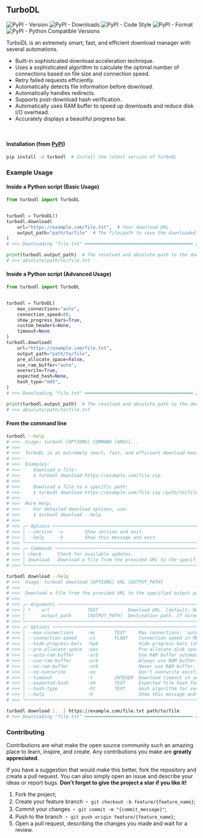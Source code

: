## TurboDL

![PyPI - Version](https://img.shields.io/pypi/v/turbodl?style=flat&logo=pypi&logoColor=blue&color=blue&link=https://pypi.org/project/turbodl)
![PyPI - Downloads](https://img.shields.io/pypi/dm/turbodl?style=flat&logo=pypi&logoColor=blue&color=blue&link=https://pypi.org/project/turbodl)
![PyPI - Code Style](https://img.shields.io/badge/code%20style-ruff-blue?style=flat&logo=ruff&logoColor=blue&color=blue&link=https://github.com/astral-sh/ruff)
![PyPI - Format](https://img.shields.io/pypi/format/turbodl?style=flat&logo=pypi&logoColor=blue&color=blue&link=https://pypi.org/project/turbodl)
![PyPI - Python Compatible Versions](https://img.shields.io/pypi/pyversions/turbodl?style=flat&logo=python&logoColor=blue&color=blue&link=https://pypi.org/project/turbodl)

TurboDL is an extremely smart, fast, and efficient download manager with several automations.

- Built-in sophisticated download acceleration technique.
- Uses a sophisticated algorithm to calculate the optimal number of connections based on file size and connection speed.
- Retry failed requests efficiently.
- Automatically detects file information before download.
- Automatically handles redirects.
- Supports post-download hash verification.
- Automatically uses RAM buffer to speed up downloads and reduce disk I/O overhead.
- Accurately displays a beautiful progress bar.

<br>

#### Installation (from [PyPI](https://pypi.org/project/turbodl))

```bash
pip install -U turbodl  # Install the latest version of TurboDL
```

### Example Usage

#### Inside a Python script (Basic Usage)

```python
from turbodl import TurboDL


turbodl = TurboDL()
turbodl.download(
    url="https://example.com/file.txt",  # Your download URL
    output_path="path/to/file"  # The file/path to save the downloaded file to or leave it empty to save it to the current working directory
)
# >>> Downloading "file.txt" ━━━━━━━━━━━━━━━━━━━━━━━━━━━━━━━━━━━━━━━━ 25.2/25.2 MB 82.6 MB/s 0:00:00 0:00:01 100% (with RAM buffer, writing to DISK)

print(turbodl.output_path)  # The resolved and absolute path to the downloaded file
# >>> absolute/path/to/file.txt

```

#### Inside a Python script (Advanced Usage)

```python
from turbodl import TurboDL


turbodl = TurboDL(
    max_connections="auto",
    connection_speed=80,
    show_progress_bars=True,
    custom_headers=None,
    timeout=None
)
turbodl.download(
    url="https://example.com/file.txt",
    output_path="path/to/file",
    pre_allocate_space=False,
    use_ram_buffer="auto",
    overwrite=True,
    expected_hash=None,
    hash_type="md5",
)
# >>> Downloading "file.txt" ━━━━━━━━━━━━━━━━━━━━━━━━━━━━━━━━━━━━━━━━ 25.2/25.2 MB 82.6 MB/s 0:00:00 0:00:01 100% (with RAM buffer, writing to DISK)

print(turbodl.output_path)  # The resolved and absolute path to the downloaded file
# >>> absolute/path/to/file.txt

```

#### From the command line

```bash
turbodl --help
# >>>  Usage: turbodl [OPTIONS] COMMAND [ARGS]...
# >>>
# >>>  TurboDL is an extremely smart, fast, and efficient download manager with several automations.
# >>>
# >>>  Examples:
# >>>     Download a file:
# >>>     $ turbodl download https://example.com/file.zip
# >>>
# >>>     Download a file to a specific path:
# >>>     $ turbodl download https://example.com/file.zip /path/to/file
# >>>
# >>>  More Help:
# >>>     For detailed download options, use:
# >>>     $ turbodl download --help
# >>>
# >>> ╭─ Options ───────────────────────────────────────────────────────────────────────────────────────────────────────────────────────────────────────────────────────────────────────────────────────────────────────────────╮
# >>> │ --version  -v        Show version and exit.                                                                                                                                                                             │
# >>> │ --help     -h        Show this message and exit.                                                                                                                                                                        │
# >>> ╰─────────────────────────────────────────────────────────────────────────────────────────────────────────────────────────────────────────────────────────────────────────────────────────────────────────────────────────╯
# >>> ╭─ Commands ──────────────────────────────────────────────────────────────────────────────────────────────────────────────────────────────────────────────────────────────────────────────────────────────────────────────╮
# >>> │ check      Check for available updates.                                                                                                                                                                                 │
# >>> │ download   Download a file from the provided URL to the specified output path (with a lot of options)                                                                                                                   │
# >>> ╰─────────────────────────────────────────────────────────────────────────────────────────────────────────────────────────────────────────────────────────────────────────────────────────────────────────────────────────╯

turbodl download --help
# >>>  Usage: turbodl download [OPTIONS] URL [OUTPUT_PATH]
# >>>
# >>>  Download a file from the provided URL to the specified output path (with a lot of options)
# >>>
# >>> ╭─ Arguments ─────────────────────────────────────────────────────────────────────────────────────────────────────────────────────────────────────────────────────────────────────────────────────────────────────────────╮
# >>> │ *    url              TEXT           Download URL. [default: None] [required]                                                                                                                                           │
# >>> │      output_path      [OUTPUT_PATH]  Destination path. If directory, filename is derived from server response. [default: (Current directory)]                                                                           │
# >>> ╰─────────────────────────────────────────────────────────────────────────────────────────────────────────────────────────────────────────────────────────────────────────────────────────────────────────────────────────╯
# >>> ╭─ Options ───────────────────────────────────────────────────────────────────────────────────────────────────────────────────────────────────────────────────────────────────────────────────────────────────────────────╮
# >>> │ --max-connections     -mc       TEXT     Max connections: 'auto' or integer (1-24). [default: auto]                                                                                                                     │
# >>> │ --connection-speed    -cs       FLOAT    Connection speed in Mbps for optimal connections. [default: 80]                                                                                                                │
# >>> │ --hide-progress-bars  -hpb               Hide progress bars (shown by default).                                                                                                                                         │
# >>> │ --pre-allocate-space  -pas               Pre-allocate disk space before downloading.                                                                                                                                    │
# >>> │ --auto-ram-buffer     -arb               Use RAM buffer automatically if path isn't RAM dir (default).                                                                                                                  │
# >>> │ --use-ram-buffer      -urb               Always use RAM buffer.                                                                                                                                                         │
# >>> │ --no-ram-buffer       -nrb               Never use RAM buffer.                                                                                                                                                          │
# >>> │ --no-overwrite        -no                Don't overwrite existing files (overwrite by default).                                                                                                                         │
# >>> │ --timeout             -t        INTEGER  Download timeout in seconds. [default: None]                                                                                                                                   │
# >>> │ --expected-hash       -eh       TEXT     Expected file hash for verification. [default: None]                                                                                                                           │
# >>> │ --hash-type           -ht       TEXT     Hash algorithm for verification. [default: md5]                                                                                                                                │
# >>> │ --help                -h                 Show this message and exit.                                                                                                                                                    │
# >>> ╰─────────────────────────────────────────────────────────────────────────────────────────────────────────────────────────────────────────────────────────────────────────────────────────────────────────────────────────╯

turbodl download [...] https://example.com/file.txt path/to/file
# >>> Downloading "file.txt" ━━━━━━━━━━━━━━━━━━━━━━━━━━━━━━━━━━━━━━━━ 25.2/25.2 MB 82.6 MB/s 0:00:00 0:00:01 100% (with RAM buffer, writing to DISK)
```

### Contributing

Contributions are what make the open source community such an amazing place to learn, inspire, and create. Any contributions you make are **greatly appreciated**.

If you have a suggestion that would make this better, fork the repository and create a pull request. You can also simply open an issue and describe your ideas or report bugs. **Don't forget to give the project a star if you like it!**

1. Fork the project;
2. Create your feature branch ・ `git checkout -b feature/{feature_name}`;
3. Commit your changes ・ `git commit -m "{commit_message}"`;
4. Push to the branch ・ `git push origin feature/{feature_name}`;
5. Open a pull request, describing the changes you made and wait for a review.
